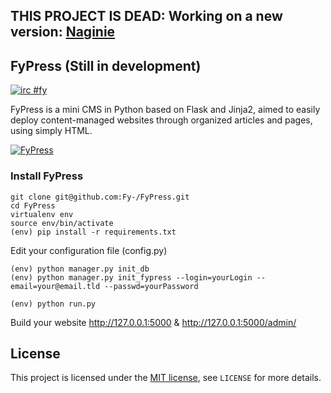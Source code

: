 THIS PROJECT IS DEAD: Working on a new version: [Naginie](https://github.com/Fy-/Naginie)
--------

FyPress (Still in development)
--------
[![irc #fy](https://img.shields.io/badge/IRC-fy-green.svg)](http://webchat.freenode.net/?channels=%23fy)

FyPress is a mini CMS in Python based on Flask and Jinja2, aimed to easily deploy content-managed websites through organized articles and pages, using simply HTML.

[![FyPress](https://raw.githubusercontent.com/Fy-/FyPress/91858685ca95d5a884d6735a67e9aad343bfde8b/static/admin/images/fakeplayer.png)](https://www.youtube.com/watch?v=5ejW8wblJps)

### Install FyPress
    git clone git@github.com:Fy-/FyPress.git
    cd FyPress
    virtualenv env
    source env/bin/activate
    (env) pip install -r requirements.txt

Edit your configuration file (config.py)

    (env) python manager.py init_db
    (env) python manager.py init_fypress --login=yourLogin --email=your@email.tld --passwd=yourPassword

    (env) python run.py

Build your website http://127.0.0.1:5000 & http://127.0.0.1:5000/admin/

## License
This project is licensed under the [MIT license](http://opensource.org/licenses/MIT), see `LICENSE` for more details.
